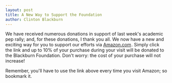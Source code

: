 ```yaml
---
layout: post
title: A New Way to Support the Foundation
author: Clinton Blackburn
---
```

We have received numerous donations in support of last week's academic pep rally; and, for these donations, I thank you all. We now have a new and exciting way for you to support our efforts via <a href="http://www.amazon.com/gp/redirect.html?ie=UTF8&amp;location=http%3A%2F%2Fwww.amazon.com%2F&amp;tag=blackbfounda-20&amp;linkCode=ur2&amp;camp=1789&amp;creative=9325">Amazon.com</a><img style="border: none !important;margin: 0px !important" src="https://www.assoc-amazon.com/e/ir?t=blackbfounda-20&amp;l=ur2&amp;o=1" border="0" alt="" width="1" height="1" />. Simply click the link and up to 10% of your purchase during your visit will be donated to the Blackburn Foundation. Don't worry: the cost of your purchase will not increase!

Remember, you'll have to use the link above every time you visit Amazon; so bookmark it.
